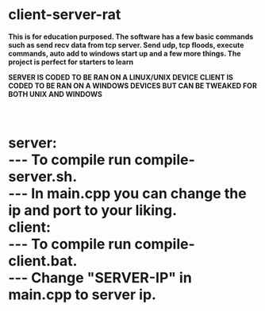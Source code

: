 # client-server-rat
<b>This is for education purposed. The software has a few basic commands such as send recv data from tcp server. Send udp, tcp floods, execute commands, auto add to windows start up and a few more things. The project is perfect for starters to learn</b>

<b> SERVER IS CODED TO BE RAN ON A LINUX/UNIX DEVICE </b>
<b> CLIENT IS CODED TO BE RAN ON A WINDOWS DEVICES BUT CAN BE TWEAKED FOR BOTH UNIX AND WINDOWS </b>

<h1>
  <br>
server:<br>
  --- To compile run compile-server.sh.<br>
  --- In main.cpp you can change the ip and port to your liking.<br>
client:<br>
  --- To compile run compile-client.bat.<br>
  --- Change "SERVER-IP" in main.cpp to server ip.<br>
</h1><br>
